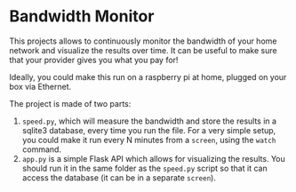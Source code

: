 # Bandwidth Monitor

This projects allows to continuously monitor the bandwidth of your home network
and visualize the results over time. It can be useful to make sure that your
provider gives you what you pay for!

Ideally, you could make this run on a raspberry pi at home, plugged on your box
via Ethernet.

The project is made of two parts:

1. `speed.py`, which will measure the bandwidth and store the results in a
   sqlite3 database, every time you run the file. For a very simple setup, you
   could make it run every N minutes from a `screen`, using the `watch` command.
2. `app.py` is a simple Flask API which allows for visualizing the results. You
   should run it in the same folder as the `speed.py` script so that it can
   access the database (it can be in a separate `screen`).

